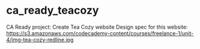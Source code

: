 # ca_ready_teacozy
CA Ready project: Create Tea Cozy website
Design spec for this website: 
https://s3.amazonaws.com/codecademy-content/courses/freelance-1/unit-4/img-tea-cozy-redline.jpg
